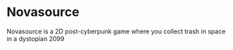 # Novasource

Novasource is a 2D post-cyberpunk game where you collect trash in space in a dystopian 2099

